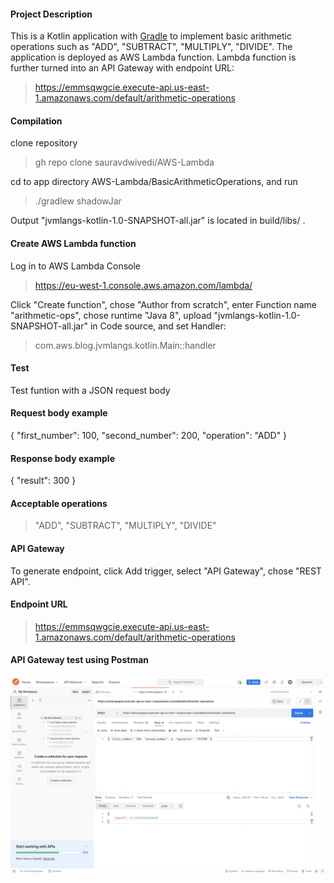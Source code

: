 #### Project Description

This is a Kotlin application with [Gradle](https://docs.gradle.org/current/samples/sample_building_kotlin_applications.html) to implement basic arithmetic operations such as "ADD", "SUBTRACT", "MULTIPLY", "DIVIDE". The application is deployed as AWS Lambda function. Lambda function is further turned into an API Gateway with endpoint URL:

> https://emmsqwgcie.execute-api.us-east-1.amazonaws.com/default/arithmetic-operations

#### Compilation

clone repository

> gh repo clone sauravdwivedi/AWS-Lambda

cd to app directory AWS-Lambda/BasicArithmeticOperations, and run

> ./gradlew shadowJar

Output "jvmlangs-kotlin-1.0-SNAPSHOT-all.jar" is located in build/libs/ .

#### Create AWS Lambda function

Log in to AWS Lambda Console

> https://eu-west-1.console.aws.amazon.com/lambda/

Click "Create function", chose "Author from scratch", enter Function name "arithmetic-ops", chose runtime "Java 8", upload "jvmlangs-kotlin-1.0-SNAPSHOT-all.jar" in Code source, and set Handler:

> com.aws.blog.jvmlangs.kotlin.Main::handler

#### Test

Test funtion with a JSON request body

#### Request body example

{
  "first_number": 100,
  "second_number": 200,
  "operation": "ADD"
}

#### Response body example

{
  "result": 300
}

#### Acceptable operations

> "ADD", "SUBTRACT", "MULTIPLY", "DIVIDE"

#### API Gateway

To generate endpoint, click Add trigger, select "API Gateway", chose "REST API".

#### Endpoint URL

> https://emmsqwgcie.execute-api.us-east-1.amazonaws.com/default/arithmetic-operations

#### API Gateway test using Postman

![API Gateway test](Test_Endpoint_Postman.png?raw=true "Title")
